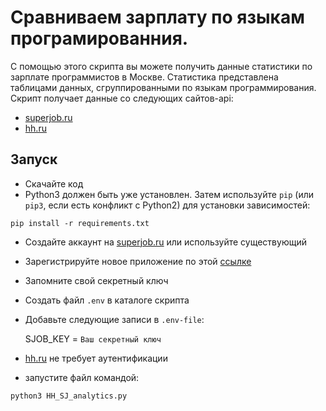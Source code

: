 # Сравниваем зарплату по языкам програмированния.

С помощью этого скрипта вы можете получить данные статистики по зарплате программистов в Москве.
Статистика представлена таблицами данных, сгруппированными по языкам программирования.
Скрипт получает данные со следующих сайтов-api:

- [superjob.ru](https://api.superjob.ru/)
- [hh.ru](https://dev.hh.ru/)

## Запуск

- Скачайте код
- Python3 должен быть уже установлен.
  Затем используйте `pip` (или `pip3`, если есть конфликт с Python2) для установки зависимостей:

```
pip install -r requirements.txt
```

- Создайте аккаунт на [superjob.ru](https://api.superjob.ru/) или используйте существующий
- Зарегистрируйте новое приложение по этой [ссылке](https://api.superjob.ru/info/)
- Запомните свой секретный ключ
- Создать файл `.env` в каталоге скрипта
- Добавьте следующие записи в `.env-file`:

  SJOB_KEY = `Ваш секретный ключ`
- [hh.ru](https://dev.hh.ru/) не требует аутентификации
- запустите файл командой:

```
python3 HH_SJ_analytics.py
``` 

 
